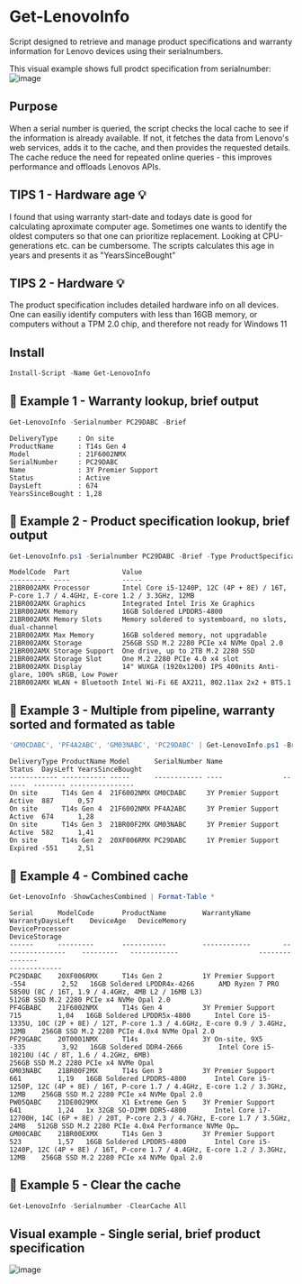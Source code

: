 # Get-LenovoInfo
Script designed to retrieve and manage product specifications and warranty information for Lenovo devices using their serialnumbers.

This visual example shows full prodct specification from serialnumber:
![image](https://github.com/user-attachments/assets/b7c84fa7-b1ec-46a0-a250-04900bfd1cb5)

## Purpose
When a serial number is queried, the script checks the local cache to see if the information is already available. If not, it fetches the data from Lenovo's web services, adds it to the cache, and then provides the requested details.
The cache reduce the need for repeated online queries - this improves performance and offloads Lenovos APIs.

## TIPS 1 - Hardware age 💡
I found that using warranty start-date and todays date is good for calculating aproximate computer age. Sometimes one wants to identify the oldest computers so that one can prioritize replacement. Looking at CPU-generations etc. can be cumbersome.
The scripts calculates this age in years and presents it as "YearsSinceBought"

## TIPS 2 - Hardware 💡
The product specification includes detailed hardware info on all devices. One can easiliy identify computers with less than 16GB memory, or computers without a TPM 2.0 chip, and therefore not ready for Windows 11

## Install
```PowerShell
Install-Script -Name Get-LenovoInfo
```

## 🔵 Example 1 - Warranty lookup, brief output
```PowerShell
Get-LenovoInfo -Serialnumber PC29DABC -Brief
```
```
DeliveryType     : On site
ProductName      : T14s Gen 4
Model            : 21F6002NMX
SerialNumber     : PC29DABC
Name             : 3Y Premier Support
Status           : Active
DaysLeft         : 674
YearsSinceBought : 1,28
```

## 🔵 Example 2 - Product specification lookup, brief output
```PowerShell
Get-LenovoInfo.ps1 -Serialnumber PC29DABC -Brief -Type ProductSpecification
```
```
ModelCode  Part             Value
---------  ----             -----
21BR002AMX Processor        Intel Core i5-1240P, 12C (4P + 8E) / 16T, P-core 1.7 / 4.4GHz, E-core 1.2 / 3.3GHz, 12MB
21BR002AMX Graphics         Integrated Intel Iris Xe Graphics
21BR002AMX Memory           16GB Soldered LPDDR5-4800
21BR002AMX Memory Slots     Memory soldered to systemboard, no slots, dual-channel
21BR002AMX Max Memory       16GB soldered memory, not upgradable
21BR002AMX Storage          256GB SSD M.2 2280 PCIe x4 NVMe Opal 2.0
21BR002AMX Storage Support  One drive, up to 2TB M.2 2280 SSD
21BR002AMX Storage Slot     One M.2 2280 PCIe 4.0 x4 slot
21BR002AMX Display          14" WUXGA (1920x1200) IPS 400nits Anti-glare, 100% sRGB, Low Power
21BR002AMX WLAN + Bluetooth Intel Wi-Fi 6E AX211, 802.11ax 2x2 + BT5.1
```


## 🔵 Example 3 - Multiple from pipeline, warranty sorted and formated as table
```PowerShell
'GM0CDABC', 'PF4A2ABC', 'GM03NABC', 'PC29DABC' | Get-LenovoInfo.ps1 -Brief | Sort YearsSinceBought | Format-Table
```
```
DeliveryType ProductName Model      SerialNumber Name               Status  DaysLeft YearsSinceBought
------------ ----------- -----      ------------ ----               ------  -------- ----------------
On site      T14s Gen 4  21F6002NMX GM0CDABC     3Y Premier Support Active  887      0,57
On site      T14s Gen 4  21F6002NMX PF4A2ABC     3Y Premier Support Active  674      1,28
On site      T14s Gen 3  21BR00F2MX GM03NABC     3Y Premier Support Active  582      1,41
On site      T14s Gen 2  20XF006RMX PC29DABC     1Y Premier Support Expired -551     2,51
```


## 🔵 Example 4 - Combined cache
```PowerShell
Get-LenovoInfo -ShowCachesCombined | Format-Table *
```
```
Serial  	ModelCode 		ProductName     	WarrantyName      	WarrantyDaysLeft	DeviceAge	DeviceMemory              		DeviceProcessor                                                                          	DeviceStorage
------  	--------- 		-----------     	------------      	----------------	---------	------------              		---------------                                                                          	-------------
PC29DABC	20XF006RMX		T14s Gen 2      	1Y Premier Support	            -554	     2,52	16GB Soldered LPDDR4x-4266		AMD Ryzen 7 PRO 5850U (8C / 16T, 1.9 / 4.4GHz, 4MB L2 / 16MB L3)                         	512GB SSD M.2 2280 PCIe x4 NVMe Opal 2.0
PF4GBABC	21F6002NMX		T14s Gen 4      	3Y Premier Support	             715	     1,04	16GB Soldered LPDDR5x-4800		Intel Core i5-1335U, 10C (2P + 8E) / 12T, P-core 1.3 / 4.6GHz, E-core 0.9 / 3.4GHz, 12MB 	256GB SSD M.2 2280 PCIe 4.0x4 NVMe Opal 2.0
PF29GABC	20T0001NMX		T14s            	3Y On-site, 9X5   	            -335	     3,92	16GB Soldered DDR4-2666   		Intel Core i5-10210U (4C / 8T, 1.6 / 4.2GHz, 6MB)                                        	256GB SSD M.2 2280 PCIe x4 NVMe Opal
GM03NABC	21BR00F2MX		T14s Gen 3      	3Y Premier Support	             661	     1,19	16GB Soldered LPDDR5-4800 		Intel Core i5-1250P, 12C (4P + 8E) / 16T, P-core 1.7 / 4.4GHz, E-core 1.2 / 3.3GHz, 12MB 	256GB SSD M.2 2280 PCIe x4 NVMe Opal 2.0
PW05QABC	21DE0029MX		X1 Extreme Gen 5	3Y Premier Support	             641	     1,24	1x 32GB SO-DIMM DDR5-4800 		Intel Core i7-12700H, 14C (6P + 8E) / 20T, P-core 2.3 / 4.7GHz, E-core 1.7 / 3.5GHz, 24MB	512GB SSD M.2 2280 PCIe 4.0x4 Performance NVMe Op…
GM00CABC	21BR00EXMX		T14s Gen 3      	3Y Premier Support	             523	     1,57	16GB Soldered LPDDR5-4800 		Intel Core i5-1240P, 12C (4P + 8E) / 16T, P-core 1.7 / 4.4GHz, E-core 1.2 / 3.3GHz, 12MB 	256GB SSD M.2 2280 PCIe x4 NVMe Opal 2.0
```

## 🔵 Example 5 - Clear the cache
```PowerShell
Get-LenovoInfo -Serialnumber -ClearCache All
```

## Visual example - Single serial, brief product specification
![image](https://github.com/user-attachments/assets/de28f708-6eea-46b7-8f4b-baf0c6c8bce1)
